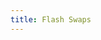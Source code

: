```yaml
---
title: Flash Swaps
---
```


<ExternalRedirect href="https://docs.uniswap.org/protocol/V2/concepts/core-concepts/flash-swaps" />
